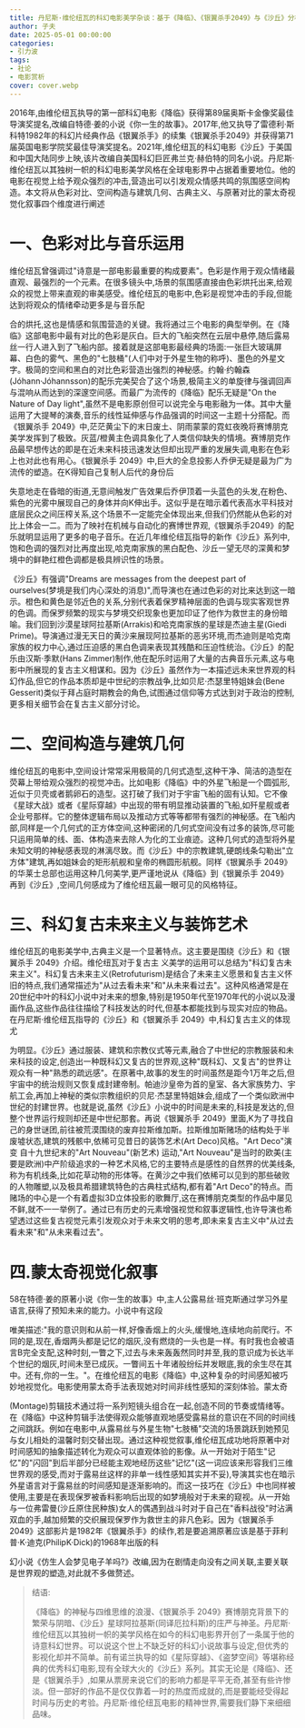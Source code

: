 ```yaml
---
title: 丹尼斯·维伦纽瓦的科幻电影美学杂谈：基于《降临》、《银翼杀手2049》与《沙丘》分析
author: 子夫
date: 2025-05-01 00:00:00
categories: 
- 引力波
tags:
- 社论
- 电影赏析
cover: cover.webp
---
```


2016年,由维伦纽瓦执导的第一部科幻电影《降临》获得第89届奥斯卡金像奖最佳导演奖提名,改编自特德·姜的小说《你一生的故事》。2017年,他又执导了雷德利·斯科特1982年的科幻片经典作品《银翼杀手》的续集《银翼杀手2049》并获得第71届英国电影学院奖最佳导演奖提名。2021年,维伦纽瓦的科幻电影《沙丘》于美国和中国大陆同步上映,该片改编自美国科幻巨匠弗兰克·赫伯特的同名小说。丹尼斯·维伦纽瓦以其独树一帜的科幻电影美学风格在全球电影界中占据着重要地位。他的电影在视觉上给予观众强烈的冲击,营造出可以引发观众情感共鸣的氛围感空间构造。本文将从色彩对比、空间构造与建筑几何、古典主义、与原著对比的蒙太奇视觉化叙事四个维度进行阐述

# 一、色彩对比与音乐运用

维伦纽瓦曾强调过"诗意是一部电影最重要的构成要素"。色彩是作用于观众情绪最直观、最强烈的一个元素。在很多镜头中,场景的氛围感直接由色彩烘托出来,给观众的视觉上带来直观的审美感受。维伦纽瓦的电影中,色彩是视觉冲击的手段,但能达到将观众的情绪牵动更多是与音乐配

合的烘托,这也是情感和氛围营造的关键。我将通过三个电影的典型举例。在《降临》这部电影中最有对比的色彩是灰白。巨大的飞船突然在云层中悬停,随后露易丝一行人进入到了飞船内部。接着就是这部电影最经典的场面:一张巨大玻璃屏幕、白色的雾气、黑色的"七肢桶"(人们中对于外星生物的称呼)、墨色的外星文字。极简的空间和黑白的对比色彩营造出强烈的神秘感。约翰·约翰森(Jóhann·Jóhannsson)的配乐完美契合了这个场景,极简主义的单旋律与强调回声与混响从而达到的深邃空间感。而最广为流传的《降临》配乐无疑是"On the Nature of Day light",虽然不是电影原创但可以说完全与电影融为一体。其中大量运用了大提琴的演奏,音乐的线性延伸感与作品强调的时间这一主题十分搭配。而《银翼杀手 2049》中,茫茫黄尘下的末日废土、阴雨蒙蒙的霓虹夜晚将赛博朋克美学发挥到了极致。灰蓝/橙黄主色调具象化了人类信仰缺失的情境。赛博朋克作品最早想传达的即是在近未来科技迅速发达但却出现严重的发展失调,电影在色彩上也对此也有用心。《银翼杀手 2049》中,巨大的全息投影人乔伊无疑是最为广为流传的塑造。在K得知自己复制人后代的身份后

失意地走在昏暗的街道,无意间触发广告效果后乔伊顶着一头蓝色的头发,在粉色、紫色的光雾中展现自己的身体并向K伸出手。这似乎是在暗示着代表高水平科技对底层民众之间压榨关系,这个场景不一定能完全体现出来,但我们仍然能从色彩的对比上体会一二。而为了映衬在机械与自动化的赛博世界观,《银翼杀手2049》的配乐就明显运用了更多的电子音乐。在近几年维伦纽瓦指导的新作《沙丘》系列中,饱和色调的强烈对比再度出现,哈克南家族的黑白配色、沙丘一望无尽的深黄和梦境中的鲜艳红橙色调都是极具辨识性的场景。

《沙丘》有强调"Dreams are messages from the deepest part of ourselves(梦境是我们内心深处的消息)",而导演也在通过色彩的对比来达到这一暗示。橙色和黄色是邻近色的关系,分别代表着保罗精神层面的色调与现实客观世界的色调。而保罗频繁的现实与梦境交织现象也更加印证了他作为救世主的身份暗喻。我们回到沙漠星球阿拉基斯(Arrakis)和哈克南家族的星球是杰迪主星(Giedi Prime)。导演通过漫无天日的黄沙来展现阿拉基斯的恶劣环境,而杰迪则是哈克南家族的权力中心,通过压迫感的黑白色调来表现其残酷和压迫性统治。《沙丘》的配乐由汉斯·季默(Hans Zimmer)制作,他在配乐时运用了大量的古典音乐元素,这与电影中所展现的复古主义相谋和。因为《沙丘》虽然作为一本描述远未来世界观的科幻作品,但它的作品本质却是中世纪的宗教战争,比如贝尼·杰瑟里特姐妹会(Bene Gesserit)类似于拜占庭时期教会的角色,试图通过信仰等方式达到对于政治的控制,更多相关细节会在复古主义部分讨论。

# 二、空间构造与建筑几何

维伦纽瓦的电影中,空间设计常常采用极简的几何式造型,这种干净、简洁的造型在荧幕上带给观众强烈的视觉冲击。比如电影《降临》中的外星飞船是一个圆弧形,近似于贝壳或者鹅卵石的造型。这打破了我们对于宇宙飞船的固有认知。它不像《星球大战》或者《星际穿越》中出现的带有明显推动装置的飞船,如歼星舰或者企业号那样。它的整体逻辑布局以及推动方式等等都带有强烈的神秘感。在飞船内部,同样是一个几何式的正方体空间,这种密闭的几何式空间没有过多的装饰,尽可能只运用简单的线、面、体构造来去除人为化的工业痕迹。这种几何式的造型将外星未知文明的神秘感表现的淋漓尽致。而《沙丘》中的宗教建筑,硬朗线条勾勒出"立方体"建筑,再如姐妹会的矩形航舰和皇帝的椭圆形航舰。同样《银翼杀手 2049》的华莱士总部也运用这种几何美学,更严谨地说从《降临》到《银翼杀手 2049》再到《沙丘》,空间几何感成为了维伦纽瓦最一眼可见的风格特征。

# 三、科幻复古未来主义与装饰艺术

维伦纽瓦的电影美学中,古典主义是一个显著特点。这主要是围绕《沙丘》和《银 翼杀手 2049》介绍。维伦纽瓦对于复古主 义美学的运用可以总结为"科幻复古未来主义"。科幻复古未来主义(Retrofuturism)是结合了未来主义愿景和复古主义怀旧的特点,我们通常描述为"从过去看未来"和"从未来看过去"。这种风格通常是在20世纪中叶的科幻小说中对未来的想象,特别是1950年代至1970年代的小说以及漫画作品,这些作品往往描绘了科技发达的时代,但基本都能找到与现实对应的物品。在丹尼斯·维伦纽瓦指导的《沙丘》和《银翼杀手 2049》中,科幻复古主义的体现尤

为明显。《沙丘》通过服装、建筑和宗教仪式等元素,融合了中世纪的宗教服装和未来科技的设定,创造出一种既科幻又复古的世界观,这种"既科幻、又复古"的世界让观众有一种"熟悉的疏远感"。在原著中,故事的发生的时间虽然是距今1万年之后,但宇宙中的统治规则又恢复成封建帝制。帕迪沙皇帝为首的皇室、各大家族势力、宇航工会,再加上神秘的类似宗教组织的贝尼·杰瑟里特姐妹会,组成了一个类似欧洲中世纪的封建世界。也就是说,虽然《沙丘》小说中的时间是未来的,科技是发达的,但整个世界运行规则却还是中世纪那套。再说《银翼杀手 2049》里面,K为了寻找自己的身世谜团,前往被荒漠围绕的废弃拉斯维加斯。拉斯维加斯赌场的结构处于半废墟状态,建筑的残骸中,依稀可见昔日的装饰艺术(Art Deco)风格。"Art Deco"演变 自十九世纪末的"Art Nouveau"(新艺术) 运动,"Art Nouveau"是当时的欧美(主要是欧洲)中产阶级追求的一种艺术风格,它的主要特点是感性的自然界的优美线条,称为有机线条,比如花草动物的形体等。在黄沙之中我们依稀可以见到的那些破败的人物雕塑,以及极具希腊建筑特色的古典柱式结构,都有着"Art Deco"的特点。而赌场的中心是一个有着虚拟3D立体投影的歌舞厅,这在赛博朋克类型的作品中屡见不鲜,就不一一举例了。通过已有历史的元素增强视觉和叙事逻辑性,也许导演也希望透过这些复古视觉元素引发观众对于未来文明的思考,即未来复古主义中"从过去看未来"和"从未来看过去"。

# 四.蒙太奇视觉化叙事

58在特德·姜的原著小说《你一生的故事》中,主人公露易丝·班克斯通过学习外星语言,获得了预知未来的能力。小说中有这段

唯美描述:"我的意识则和从前一样,好像香烟上的火头,缓慢地,连续地向前爬行。不同的是,现在,香烟两头都是记忆的烟灰,没有燃烧的一头也是一样。有时我也会被语言B完全支配,这种时刻,一瞥之下,过去与未来轰轰然同时并至,我的意识成为长达半个世纪的烟灰,时间未至已成灰。一瞥间五十年诸般纷纭并发眼底,我的余生尽在其中。还有,你的一生。"。在维伦纽瓦的电影《降临》中,这种复杂的时间感知被巧妙地视觉化。电影使用蒙太奇手法表现她对时间非线性感知的深刻体验。蒙太奇

(Montage)剪辑技术通过将一系列短镜头组合在一起,创造不同的节奏或情绪等。在《降临》中这种剪辑手法使得观众能够直观地感受露易丝的意识在不同的时间线之间跳跃。例如在电影中,从露易丝与外星生物"七肢桶"交流的场景跳跃到她预见与女儿相处的温馨时刻交替出现。通过这种视觉叙事,维伦纽瓦成功地将原著中对时间感知的抽象描述转化为观众可以直观体验的影像。从一开始对于陌生"记忆"的"闪回"到后半部分已经能主观地经历这些"记忆"(这一词应该来形容我们三维世界观的感受,而对于露易丝这样的非单一线性感知其实并不妥),导演其实也在暗示外星语言对于露易丝的时间感知是逐渐影响的。而这一技巧在《沙丘》中也同样被使用,主要是在表现保罗被香料影响后出现的如梦境般对于未来的窥视。从一开始与一位弗雷曼(沙丘原住民种族)女人的偶遇到战斗时对于自己在"香料战役"时沾满双血的手,越加频繁的交织展现保罗作为救世主的非凡色彩。因为《银翼杀手 2049》这部影片是1982年《银翼杀手》的续作,若是要追溯原著应该是基于菲利普·K·迪克(PhilipK·Dick)的1968年出版的科

幻小说《仿生人会梦见电子羊吗?》改编,因为在剧情走向没有之间关联,主要关联是世界观的塑造,对此就不多做赘述。

> 结语:
>
> 《降临》的神秘与四维思维的浪漫、《银翼杀手 2049》赛博朋克背景下的繁荣与阴暗、《沙丘》星球阿拉基斯(同译厄拉科斯)的庄严与神圣。丹尼斯·维伦纽瓦以其独树一帜的美学风格在如今的科幻电影界开创了一条属于他的诗意科幻世界。可以说这个世上不缺乏好的科幻小说故事与设定,但优秀的影视化却并不简单。前有诺兰执导的如《星际穿越》、《盗梦空间》等堪称经典的优秀科幻电影,现有全球大火的《沙丘》系列。其实无论是《降临》、还是《银翼杀手》,如果从票房来说它们的影响力都是平平无奇,甚至有些许惨淡。但一部好的作品不是仅仅靠着一时的热度而成就的,而是要能经受得起时间与历史的考验。丹尼斯·维伦纽瓦电影的精神世界,需要我们静下来细细品味。